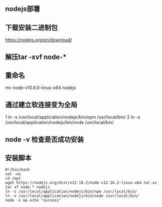 ## nodejs部署
## 下载安装二进制包
https://nodejs.org/en/download/
## 解压tar -xvf node-*
## 重命名
mv node-v10.6.0-linux-x64 nodejs
## 通过建立软连接变为全局
1 ln -s /usr/local/application/nodejs/bin/npm /usr/local/bin/
2 ln -s /usr/local/application/nodejs/bin/node /usr/local/bin/

## node -v 检查是否成功安装

## 安装脚本
```
#!/bin/bash
set -ex
cd /opt
wget https://nodejs.org/dist/v12.18.2/node-v12.18.2-linux-x64.tar.xz
tar xf node-* nodejs
ln -s /usr/local/application/nodejs/bin/npm /usr/local/bin/
ln -s /usr/local/application/nodejs/bin/node /usr/local/bin/
node -v && echo "success"
```

